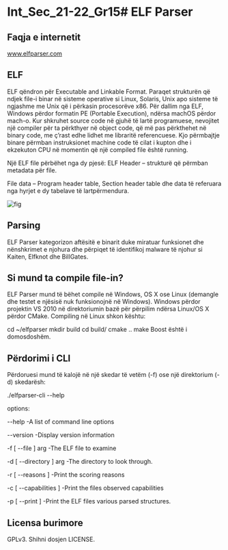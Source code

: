# Int_Sec_21-22_Gr15# ELF Parser
 
## Faqja e internetit 
www.elfparser.com 
 
## ELF
ELF qëndron për Executable and Linkable Format. Paraqet strukturën që ndjek file-i binar në sisteme operative si Linux, Solaris, Unix apo sisteme të ngjashme me Unix që i përkasin procesorëve x86. Për dallim nga ELF, Windows përdor formatin PE (Portable Execution), ndërsa machOS përdor mach-o.
Kur shkruhet source code në gjuhë të lartë programuese, nevojitet një compiler për ta përkthyer në object code, që më pas përkthehet në binary code, me ç’rast edhe lidhet me libraritë referencuese. Kjo përmbajtje binare përmban instruksionet machine code të cilat i kupton dhe i ekzekuton CPU në momentin që një compiled file është running.
 
Një ELF file përbëhet nga dy pjesë:
ELF Header – strukturë që përmban metadata për file.

File data – Program header table, Section header table dhe data të referuara nga hyrjet e dy tabelave të lartpërmendura.


![fig](https://user-images.githubusercontent.com/75095476/148683535-0ad0246d-3b6b-4546-b481-07bd4aebd1f0.png)
## Parsing
ELF Parser kategorizon aftësitë e binarit duke miratuar funksionet dhe nënshkrimet e njohura dhe përpiqet të identifikoj malware të njohur si Kaiten, Elfknot dhe BillGates.
 
## Si mund ta compile file-in?
ELF Parser mund të bëhet compile në Windows, OS X ose Linux (demangle dhe testet e njësisë nuk funksionojnë në Windows). Windows përdor projektin VS 2010 në direktoriumin bazë për përpilim ndërsa Linux/OS X përdor CMake.
Compiling në Linux shkon kështu:
 
cd ~/elfparser
mkdir build
cd build/
cmake ..
make
Boost është i domosdoshëm.
 
## Përdorimi i CLI
Përdoruesi mund të kalojë në një skedar të vetëm (-f) ose një direktorium (-d) skedarësh: 
 
./elfparser-cli --help

options:

  --help                  -A list of command line options
  
  --version               -Display version information
  
  -f [ --file ] arg       -The ELF file to examine
  
  -d [ --directory ] arg  -The directory to look through.
  
  -r [ --reasons ]        -Print the scoring reasons
  
  -c [ --capabilities ]   -Print the files observed capabilities
  
  -p [ --print ]          -Print the ELF files various parsed structures.
 
## Licensa burimore
GPLv3. Shihni dosjen LICENSE. 

